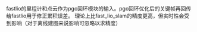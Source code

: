 fastlio的里程计和点云作为pgo回环模块的输入。pgo回环优化后的关键帧再回传给fastlio用于修正累积误差。
理论上比fast_lio_slam的精度更高，但实时性会受到影响（对于离线建图来说影响可忽略以求精度）

